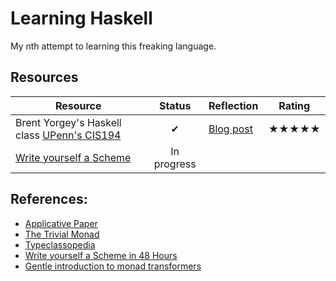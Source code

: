 # Learning Haskell

My nth attempt to learning this freaking language.

## Resources

| Resource        | Status           | Reflection  | Rating |
| --------------- | :----------------: | ----------- | ------ |
| Brent Yorgey's Haskell class [UPenn's CIS194](http://www.seas.upenn.edu/~cis194/spring13/) | ✔ | [Blog post](http://limdauto.github.io/posts/2015-12-13-reflections-brent-yorgey-haskell-class.html)| ★★★★★ |
| [Write yourself a Scheme](https://en.wikibooks.org/wiki/Write_Yourself_a_Scheme_in_48_Hours) | In progress | | |

## References:

- [Applicative Paper](http://www.staff.city.ac.uk/~ross/papers/Applicative.html)
- [The Trivial Monad](http://blog.sigfpe.com/2007/04/trivial-monad.html)
- [Typeclassopedia](https://wiki.haskell.org/Typeclassopedia)
- [Write yourself a Scheme in 48 Hours](https://en.wikibooks.org/wiki/Write_Yourself_a_Scheme_in_48_Hours/) 
- [Gentle introduction to monad transformers](https://github.com/kqr/gists/blob/master/articles/gentle-introduction-monad-transformers.md)

